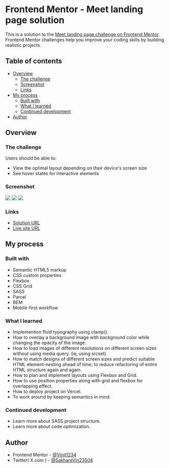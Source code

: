 # Frontend Mentor - Meet landing page solution

This is a solution to the [Meet landing page challenge on Frontend Mentor](https://www.frontendmentor.io/challenges/meet-landing-page-rbTDS6OUR). Frontend Mentor challenges help you improve your coding skills by building realistic projects. 

## Table of contents

- [Overview](#overview)
  - [The challenge](#the-challenge)
  - [Screenshot](#screenshot)
  - [Links](#links)
- [My process](#my-process)
  - [Built with](#built-with)
  - [What I learned](#what-i-learned)
  - [Continued development](#continued-development)
- [Author](#author)

## Overview

### The challenge

Users should be able to:

- View the optimal layout depending on their device's screen size
- See hover states for interactive elements

### Screenshot

![](./screenshots/1-Mobile-screenshot.png)
![](./screenshots/2-Tablet-screenshot.png)
![](./screenshots/3-Desktop-screenshot.png)


### Links

- [Solution URL](https://github.com/Vinit1234/8_P_FEM_MeetLandingPage)
- [Live site URL](https://8-p-fem-meet-landing-page.vercel.app/)

## My process

### Built with

- Semantic HTML5 markup
- CSS custom properties
- Flexbox
- CSS Grid
- SASS
- Parcel
- BEM
- Mobile-first workflow

### What I learned

- Implemention fluid typography using clamp().
- How to overlay a background image with background color while changing the opacity of the image.
- How to load images of different resolutions on different screen sizes without using media query. (ie, using srcset).
- How to match designs of different screen sizes and predict suitable HTML element-nesting ahead of time; to reduce refactoring of entire
HTML structure again and again.
- How to plan and implement layouts using Flexbox and Grid.
- How to use position properties along with grid and flexbox for overlapping effect.
- How to deploy project on Vercel.
- To work around by keeping semantics in mind.


### Continued development

- Learn more about SASS project structure. 
- Learn more about code optimization.


## Author

- Frontend Mentor - [@Vinit1234](https://www.frontendmentor.io/profile/Vinit1234)
- Twitter( X.com ) - [@SakhareVin23504](https://x.com/SakhareVin23504)
